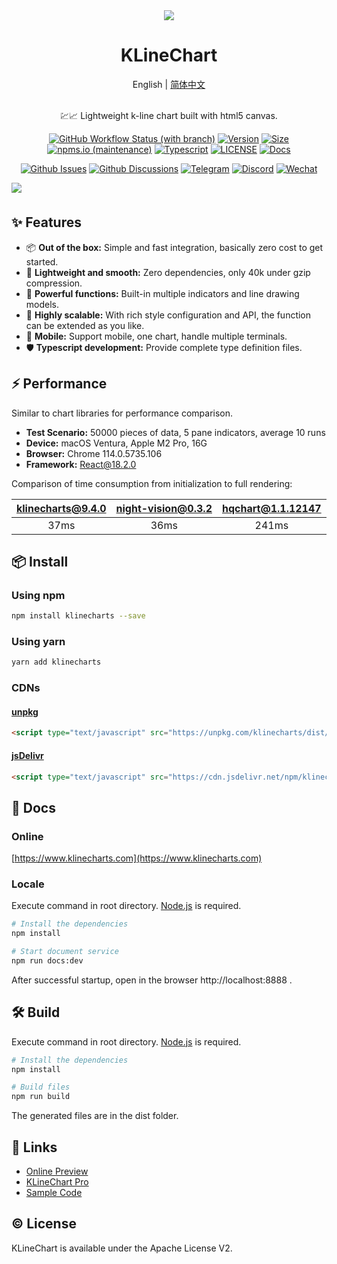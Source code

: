<div align="center">
  <a href="https://klinecharts.com">
    <img src="https://github.com/liihuu/KLineChart/assets/10508024/2efeec96-e73c-4496-8f3a-751ed4996de6"/>
  </a>
</div>
<h1 align="center">KLineChart</h1>

<div align="center">
English | <a href="https://github.com/liihuu/KLineChart/blob/main/README.zh-CN.md">简体中文</a>
</div>
<br/>

<p align="center">💹📈 Lightweight k-line chart built with html5 canvas.</p>
<div align="center">

[![GitHub Workflow Status (with branch)](https://img.shields.io/github/actions/workflow/status/liihuu/KLineChart/build.yml?logo=github)](https://github.com/liihuu/KLineChart/actions/workflows/build.yml)
[![Version](https://badgen.net/npm/v/klinecharts)](https://www.npmjs.com/package/klinecharts)
[![Size](https://badgen.net/bundlephobia/minzip/klinecharts@latest)](https://bundlephobia.com/result?p=klinecharts@latest)
[![npms.io (maintenance)](https://img.shields.io/npms-io/quality-score/klinecharts)](https://www.npmjs.com/package/klinecharts)
[![Typescript](https://badgen.net/npm/types/klinecharts)](types/index.d.ts)
[![LICENSE](https://badgen.net/github/license/liihuu/KLineChart)](LICENSE)
[![Docs](https://badgen.net/badge/docs%20by/vitepress/10B981)](https://vitepress.dev/)

</div>

<div align="center">

[![Github Issues](https://img.shields.io/static/v1?color=1f2328&logo=github&logoColor=fff&label&message=Github%20Issues)](https://github.com/liihuu/KLineChart/issues)
[![Github Discussions](https://img.shields.io/static/v1?color=1f2328&logo=github&logoColor=fff&label&message=Github%20Discussions)](https://github.com/liihuu/KLineChart/discussions)
[![Telegram](https://img.shields.io/static/v1?color=1296DB&logo=telegram&logoColor=fff&label&message=Telegram)](https://t.me/+098syuQtzI0yNzll)
[![Discord](https://img.shields.io/static/v1?color=738BD8&logo=discord&logoColor=fff&label&message=Discord)](https://discord.gg/7YjHYgvvvZ)
[![Wechat](https://img.shields.io/static/v1?color=1EBE1F&logo=wechat&logoColor=fff&label&message=Wechat)](https://klinecharts.com/en-US/guide/feedback.html)
<!-- [![Twitter](https://img.shields.io/static/v1?color=1D9BF0&logo=twitter&logoColor=fff&label&message=Twitter)](https://twitter.com/klinecharts) -->


</div>

<img style="margin-bottom:6px" src="https://cdn.nlark.com/yuque/0/2023/png/8403091/1684399506365-assets/web-upload/044fe897-168c-4fbb-a485-87a8ef61c04a.png" />


## ✨ Features
- 📦 **Out of the box:** Simple and fast integration, basically zero cost to get started.
- 🚀 **Lightweight and smooth:** Zero dependencies, only 40k under gzip compression.
- 💪 **Powerful functions:** Built-in multiple indicators and line drawing models.
- 🎨 **Highly scalable:** With rich style configuration and API, the function can be extended as you like.
- 📱 **Mobile:** Support mobile, one chart, handle multiple terminals.
- 🛡 **Typescript development:** Provide complete type definition files.

## ⚡ Performance
Similar to chart libraries for performance comparison. 
+ **Test Scenario:** 50000 pieces of data, 5 pane indicators, average 10 runs
+ **Device:** macOS Ventura, Apple M2 Pro, 16G
+ **Browser:** Chrome 114.0.5735.106
+ **Framework:** React@18.2.0

Comparison of time consumption from initialization to full rendering:

| **klinecharts@9.4.0** | **night-vision@0.3.2** | **hqchart@1.1.12147** |
| :---: | :---: | :---: |
|  37ms  |  36ms | 241ms | 


## 📦 Install
### Using npm
```bash
npm install klinecharts --save
```

### Using yarn
```bash
yarn add klinecharts
```

### CDNs
#### [unpkg](https://unpkg.com)
```html
<script type="text/javascript" src="https://unpkg.com/klinecharts/dist/klinecharts.min.js"></script>
```

#### [jsDelivr](https://cdn.jsdelivr.net)
```html
<script type="text/javascript" src="https://cdn.jsdelivr.net/npm/klinecharts/dist/klinecharts.min.js"></script>
```

## 📄 Docs
### Online
[https://www.klinecharts.com](https://www.klinecharts.com)

### Locale
Execute command in root directory. [Node.js](https://nodejs.org) is required.
```bash
# Install the dependencies
npm install

# Start document service
npm run docs:dev
```
After successful startup, open in the browser http://localhost:8888 .

## 🛠️ Build
Execute command in root directory. [Node.js](https://nodejs.org) is required.
```bash
# Install the dependencies
npm install

# Build files
npm run build
```
The generated files are in the dist folder.

## 🔗 Links
+ [Online Preview](https://preview.klinecharts.com)
+ [KLineChart Pro](https://pro.klinecharts.com)
+ [Sample Code](https://github.com/liihuu/KLineChartSample)

## ©️ License
KLineChart is available under the Apache License V2.
